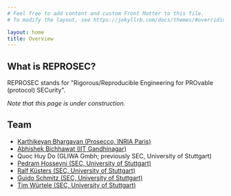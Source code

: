 ```yaml
---
# Feel free to add content and custom Front Matter to this file.
# To modify the layout, see https://jekyllrb.com/docs/themes/#overriding-theme-defaults

layout: home
title: Overview
---
```


## What is REPROSEC?

REPROSEC stands for "Rigorous/Reproducible Engineering for PROvable (protocol) SECurity".

*Note that this page is under construction.*

## Team

 * [Karthikeyan Bhargavan (Prosecco, INRIA Paris)](https://prosecco.gforge.inria.fr/personal/karthik/)
 * [Abhishek Bichhawat (IIT Gandhinagar)](https://iitgn.ac.in/faculty/cse/abhishek)
 * Quoc Huy Do (GLIWA Gmbh; previously SEC, University of Stuttgart)
 * [Pedram Hosseyni (SEC, University of Stuttgart)](https://sec.uni-stuttgart.de)
 * [Ralf Küsters (SEC, University of Stuttgart)](https://sec.uni-stuttgart.de)
 * [Guido Schmitz (SEC, University of Stuttgart)](https://sec.uni-stuttgart.de)
 * [Tim Würtele (SEC, University of Stuttgart)](https://sec.uni-stuttgart.de)
